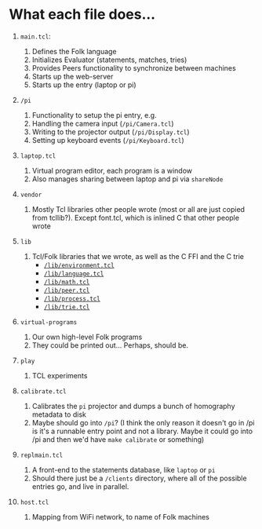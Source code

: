 # What each file does...

1. `main.tcl`:
    1. Defines the Folk language
    2. Initializes Evaluator (statements, matches, tries)
    3. Provides Peers functionality to synchronize between machines
    4. Starts up the web-server
    5. Starts up the entry (laptop or pi)
2. `/pi`
    1. Functionality to setup the pi entry, e.g.
    2. Handling the camera input (`/pi/Camera.tcl`)
    3. Writing to the projector output (`/pi/Display.tcl`)
    4. Setting up keyboard events (`/pi/Keyboard.tcl`)
3. `laptop.tcl`
    1. Virtual program editor, each program is a window
    2. Also manages sharing between laptop and pi via `shareNode`
4. `vendor`
    1. Mostly Tcl libraries other people wrote (most or all are just
       copied from tcllib?). Except font.tcl, which is inlined C that
       other people wrote
5. `lib`
    1. Tcl/Folk libraries that we wrote, as well as the C FFI and the C trie
        - [`/lib/environment.tcl`](./lib/environment.md)
        - [`/lib/language.tcl`](./lib/language.md)
        - [`/lib/math.tcl`](./lib/math.md)
        - [`/lib/peer.tcl`](./lib/peer.md)
        - [`/lib/process.tcl`](./lib/process.md)
        - [`/lib/trie.tcl`](./lib/trie.md)

6. `virtual-programs`
    1. Our own high-level Folk programs
    2. They could be printed out... Perhaps, should be.
7. `play`
    1. TCL experiments
8. `calibrate.tcl`
    1. Calibrates the `pi` projector and dumps a bunch of homography metadata
       to disk
    2. Maybe should go into `/pi`? (I think the only reason it doesn't
       go in /pi is it's a runnable entry point and not a
       library. Maybe it could go into /pi and then we'd have `make
       calibrate` or something)
9. `replmain.tcl`
    1. A front-end to the statements database, like `laptop` or `pi`
    2. Should there just be a `/clients` directory, where all of the possible
       entries go, and live in parallel.
10. `host.tcl`
    1. Mapping from WiFi network, to name of Folk machines
